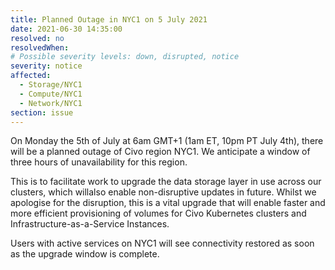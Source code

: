 ```yaml
---
title: Planned Outage in NYC1 on 5 July 2021
date: 2021-06-30 14:35:00
resolved: no
resolvedWhen: 
# Possible severity levels: down, disrupted, notice
severity: notice
affected:
  - Storage/NYC1
  - Compute/NYC1
  - Network/NYC1
section: issue
---
```

On Monday the 5th of July at 6am GMT+1 (1am ET, 10pm PT July 4th), there will be a planned outage of Civo region NYC1. We anticipate a window of three hours of unavailability for this region. 

This is to facilitate work to upgrade the data storage layer in use across our clusters, which willalso enable non-disruptive updates in future. Whilst we apologise for the disruption, this is a vital upgrade that will enable faster and more efficient provisioning of volumes for Civo Kubernetes clusters and Infrastructure-as-a-Service Instances.

Users with active services on NYC1 will see connectivity restored as soon as the upgrade window is complete.
